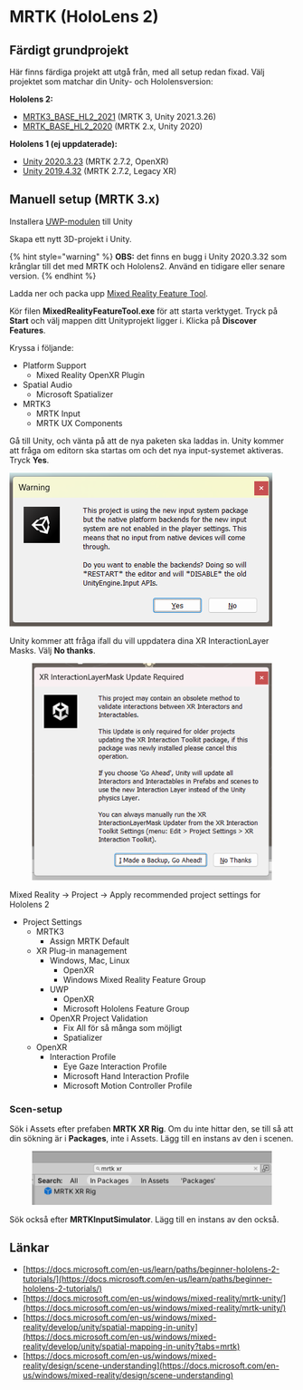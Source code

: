# MRTK (HoloLens 2)

## Färdigt grundprojekt

Här finns färdiga projekt att utgå från, med all setup redan fixad. Välj projektet som matchar din Unity- och Hololensversion:

**Hololens 2:**

* [MRTK3\_BASE\_HL2\_2021](https://github.com/mikael-bergstrom-ntisthlm/MRTK3\_BASE\_HL2\_2021) (MRTK 3, Unity 2021.3.26)
* [MRTK\_BASE\_HL2\_2020](https://github.com/mikael-bergstrom-ntisthlm/MRTK\_BASE\_HL2\_2020) (MRTK 2.x, Unity 2020)

**Hololens 1 (ej uppdaterade):**

* [Unity 2020.3.23](https://github.com/mikael-bergstrom-ntisthlm/MRTK-base-2020) (MRTK 2.7.2, OpenXR)
* [Unity 2019.4.32](https://github.com/mikael-bergstrom-ntisthlm/MRTK-base-2019) (MRTK 2.7.2, Legacy XR)

## Manuell setup (MRTK 3.x)

Installera [UWP-modulen](../../kompilera-och-distribuera.md#uwp) till Unity

Skapa ett nytt 3D-projekt i Unity.

{% hint style="warning" %}
**OBS:** det finns en bugg i Unity 2020.3.32 som krånglar till det med MRTK och Hololens2. Använd en tidigare eller senare version.
{% endhint %}

Ladda ner och packa upp [Mixed Reality Feature Tool](https://aka.ms/MRFeatureTool).

Kör filen **MixedRealityFeatureTool.exe** för att starta verktyget. Tryck på **Start** och välj mappen ditt Unityprojekt ligger i. Klicka på **Discover Features**.

Kryssa i följande:

* Platform Support
  * Mixed Reality OpenXR Plugin
* Spatial Audio
  * Microsoft Spatializer
* MRTK3
  * MRTK Input
  * MRTK UX Components

Gå till Unity, och vänta på att de nya paketen ska laddas in. Unity kommer att fråga om editorn ska startas om och det nya input-systemet aktiveras. Tryck **Yes**.

![](<../../.gitbook/assets/image (19).png>)

Unity kommer att fråga ifall du vill uppdatera dina XR InteractionLayer Masks. Välj **No thanks**.

<figure><img src="../../.gitbook/assets/image (1) (1) (1).png" alt=""><figcaption></figcaption></figure>

Mixed Reality -> Project -> Apply recommended project settings for Hololens 2

* Project Settings
  * MRTK3
    * Assign MRTK Default
  * XR Plug-in management
    * Windows, Mac, Linux
      * OpenXR
      * Windows Mixed Reality Feature Group
    * UWP
      * OpenXR
      * Microsoft Hololens Feature Group
    * OpenXR Project Validation
      * Fix All för så många som möjligt
      * Spatializer
  * OpenXR
    * Interaction Profile
      * Eye Gaze Interaction Profile&#x20;
      * Microsoft Hand Interaction Profile&#x20;
      * Microsoft Motion Controller Profile

### Scen-setup

Sök i Assets efter prefaben **MRTK XR Rig**. Om du inte hittar den, se till så att din sökning är i **Packages**, inte i Assets. Lägg till en instans av den i scenen.

<figure><img src="../../.gitbook/assets/image (3) (1).png" alt=""><figcaption></figcaption></figure>

Sök också efter **MRTKInputSimulator**. Lägg till en instans av den också.

## Länkar

* [https://docs.microsoft.com/en-us/learn/paths/beginner-hololens-2-tutorials/](https://docs.microsoft.com/en-us/learn/paths/beginner-hololens-2-tutorials/)
* [https://docs.microsoft.com/en-us/windows/mixed-reality/mrtk-unity/](https://docs.microsoft.com/en-us/windows/mixed-reality/mrtk-unity/)
* [https://docs.microsoft.com/en-us/windows/mixed-reality/develop/unity/spatial-mapping-in-unity](https://docs.microsoft.com/en-us/windows/mixed-reality/develop/unity/spatial-mapping-in-unity?tabs=mrtk)
* [https://docs.microsoft.com/en-us/windows/mixed-reality/design/scene-understanding](https://docs.microsoft.com/en-us/windows/mixed-reality/design/scene-understanding)

